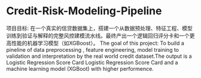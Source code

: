 # Credit-Risk-Modeling-Pipeline
项目目标: 在一个真实的信贷数据集上，搭建一个从数据预处理、特征工程、模型训练到验证与解释的完整风控建模流水线。最终产出一个逻辑回归评分卡和一个更高性能的机器学习模型（如XGBoost）。
The goal of this project: To build a pineline of data preprocessing , feature engineering, model training to validation and interpretation by the real world credit dataset.The output is a Logistic Regression Score Card Logistic Regression Score Card and a machine learning model (XGBoot) with higher performence.
